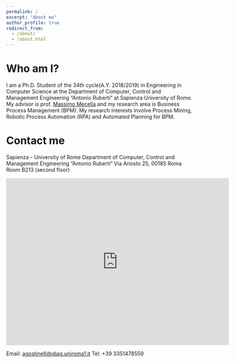 ```yaml
---
permalink: /
excerpt: "About me"
author_profile: true
redirect_from: 
  - /about/
  - /about.html
---
```


Who am I?
======
I am a Ph.D. Student of the 34th cycle(A.Y. 2018/2019) in Engineering in Computer Science at the Department of Computer, Control and Management Engineering “Antonio Ruberti” at Sapienza University of Rome. My advisor is prof. <a href="http://www.dis.uniroma1.it/~mecella">Massimo Mecella</a> and my research area is Business Process Management (BPM). My research interests involve Process Mining, Robotic Process Automation (RPA) and Automated Planning for BPM.

Contact me
======
Sapienza - University of Rome
Department of Computer, Control and Management Engineering “Antonio Ruberti”
Via Ariosto 25, 00185 Roma
Room B213 (second floor)

<iframe src="https://www.google.com/maps/embed?pb=!1m14!1m8!1m3!1d2970.08774494011!2d12.503551!3d41.89097!3m2!1i1024!2i768!4f13.1!3m3!1m2!1s0x0%3A0x2c23b41091df0337!2sUniversita&#39;+La+Sapienza+di+Roma+-+Dipartimento+di+Ingegneria+informatica%2C+automatica+e+gestionale!5e0!3m2!1sit!2sit!4v1546785928498" width="600" height="450" frameborder="0" style="border:0" allowfullscreen></iframe>

Email: agostinelli@diag.uniroma1.it
Tel: +39 3351478559
